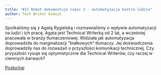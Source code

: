 ```yaml
---
title: "#11 Robot dokumentuje część 2 - automatyzacja kontra ludzie"
author: Tech Writer koduje
---
```


Spotkaliśmy się z Agatą Rygielską i rozmawialiśmy o wpływie automatyzacji na ludzi i ich pracę. Agata jest Technical Writerką od 2 lat, a wcześniej pracowała w branży tłumaczeniowej. Widziała jak automatyzacja doprowadziła do marginalizacji "białkowych" tłumaczy. Jej doświadczenia doprowadziły nas do rozważań o przyszłości komunikacji technicznej. Czy przyszłość rysuje się optymistycznie dla Technical Writerów, czy raczej w ciemnych barwach?

<a class="listenButton pixelButton" href="https://anchor.fm/docdeveloper/episodes/11-Robot-dokumentuje-cz-2---automatyzacja-kontra-ludzie-e9fvag/a-a15cigr" target="_blank" rel="noopener noreferrer">Posłuchaj</a>
